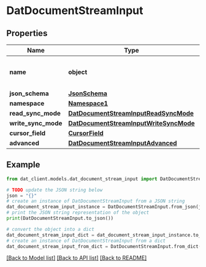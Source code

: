# DatDocumentStreamInput


## Properties

Name | Type | Description | Notes
------------ | ------------- | ------------- | -------------
**name** | **object** | The name of the document stream. | 
**json_schema** | [**JsonSchema**](JsonSchema.md) |  | [optional] 
**namespace** | [**Namespace1**](Namespace1.md) |  | [optional] 
**read_sync_mode** | [**DatDocumentStreamInputReadSyncMode**](DatDocumentStreamInputReadSyncMode.md) |  | [optional] 
**write_sync_mode** | [**DatDocumentStreamInputWriteSyncMode**](DatDocumentStreamInputWriteSyncMode.md) |  | [optional] 
**cursor_field** | [**CursorField**](CursorField.md) |  | [optional] 
**advanced** | [**DatDocumentStreamInputAdvanced**](DatDocumentStreamInputAdvanced.md) |  | [optional] 

## Example

```python
from dat_client.models.dat_document_stream_input import DatDocumentStreamInput

# TODO update the JSON string below
json = "{}"
# create an instance of DatDocumentStreamInput from a JSON string
dat_document_stream_input_instance = DatDocumentStreamInput.from_json(json)
# print the JSON string representation of the object
print(DatDocumentStreamInput.to_json())

# convert the object into a dict
dat_document_stream_input_dict = dat_document_stream_input_instance.to_dict()
# create an instance of DatDocumentStreamInput from a dict
dat_document_stream_input_from_dict = DatDocumentStreamInput.from_dict(dat_document_stream_input_dict)
```
[[Back to Model list]](../README.md#documentation-for-models) [[Back to API list]](../README.md#documentation-for-api-endpoints) [[Back to README]](../README.md)


